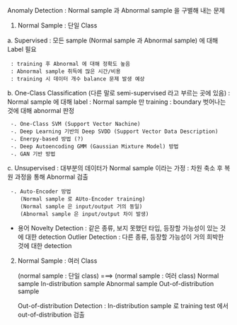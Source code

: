 
Anomaly Detection : Normal sample 과 Abnormal sample 을 구별해 내는 문제

1. Normal Sample : 단일 Class

  a. Supervised
     : 모든 sample (Normal sample 과 Abnormal sample) 에 대해 Label 필요
     
     : training 후 Abnormal 에 대해 정확도 높음
     : Abnormal sample 취득에 많은 시간/비용
     : training 시 데이터 개수 balance 문제 발생 예상
     
  b. One-Class Classification (다른 말로 semi-supervised 라고 부르는 곳에 있음)
     : Normal sample 에 대해 label
     : Normal sample 만 training
     : boundary 벗어나는 것에 대해 abnormal 판정
     
     -. One-Class SVM (Support Vector Nachine)
     -. Deep Learning 기반의 Deep SVDD (Support Vector Data Description)
     -. Enerpy-based 방법 (?)
     -. Deep Autoencoding GMM (Gaussian Mixture Model) 방법
     -. GAN 기반 방법
     
  c. Unsupervised
     : 대부분의 데이터가 Normal sample 이라는 가정
     : 차원 축소 후 복원 과정을 통해 Abnormal 검출
     
     -. Auto-Encoder 방법
        (Normal sample 로 AUto-Encoder training)
        (Normal sample 은 input/output 거의 동일)
        (Abnormal sample 은 input/output 차이 발생)
        
   * 용어
     Novelty Detection : 같은 종류, 보지 못했던 타입, 등장할 가능성이 있는 것에 대한 detection
     Outlier Detection : 다른 종류, 등장할 가능성이 거의 희박한 것에 대한 detection
     
2. Normal Sample : 여러 Class
 
   (normal sample : 단일 class)    ===>   (normal sample : 여러 class)
         Normal sample                      In-distribution sample
         Abnormal sample                    Out-of-distribution sample
         
   Out-of-distribution Detection : In-distribution sample 로 training
                                   test 에서 out-of-distribution 검출
                                   
                                   

